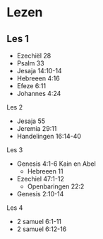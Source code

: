 # Lezen

## Les 1

- Ezechiël 28
- Psalm 33
- Jesaja 14:10-14
- Hebreeen 4:16
- Efeze 6:11
- Johannes 4:24

Les 2

- Jesaja 55
- Jeremia 29:11
- Handelingen 16:14-40

Les 3

- Genesis 4:1-6 Kain en Abel
  - Hebreeen 11
- Ezechiel 47:1-12
  - Openbaringen 22:2
- Genesis 2:10-14

Les 4

- 2 samuel 6:1-11
- 2 samuel 6:12-16
